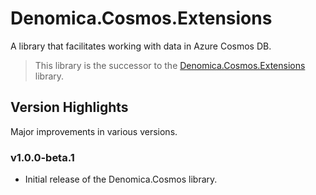 ﻿# Denomica.Cosmos.Extensions

A library that facilitates working with data in Azure Cosmos DB.

> This library is the successor to the [Denomica.Cosmos.Extensions](https://www.nuget.org/packages/Denomica.Cosmos.Extensions/) library.

## Version Highlights

Major improvements in various versions.

### v1.0.0-beta.1

- Initial release of the Denomica.Cosmos library.